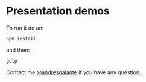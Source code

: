# Presentation demos

To run it do an:

``npm install``

and then:

``gulp``

Contact me [@andresgalante](https://twitter.com/andresgalante) if you have any question.
